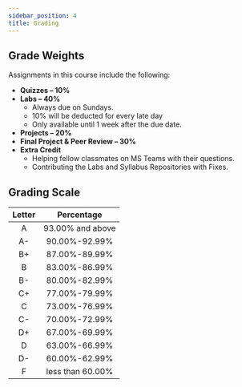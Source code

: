 ```yaml
---
sidebar_position: 4
title: Grading
---
```


## Grade Weights

Assignments in this course include the following:

* **Quizzes – 10%**
* **Labs – 40%**
  * Always due on Sundays.
  * 10% will be deducted for every late day
  * Only available until 1 week after the due date.
* **Projects – 20%**
* **Final Project & Peer Review – 30%**
* **Extra Credit**
  * Helping fellow classmates on MS Teams with their questions.
  * Contributing the Labs and Syllabus Repositories with Fixes.

## Grading Scale

| Letter |    Percentage    |
|:------:|:----------------:|
|   A    | 93.00% and above |
|   A-   |  90.00%-92.99%   |
|   B+   |  87.00%-89.99%   |
|   B    |  83.00%-86.99%   |
|   B-   |  80.00%-82.99%   |
|   C+   |  77.00%-79.99%   |
|   C    |  73.00%-76.99%   |
|   C-   |  70.00%-72.99%   |
|   D+   |  67.00%-69.99%   |
|   D    |  63.00%-66.99%   |
|   D-   |  60.00%-62.99%   |
|   F    | less than 60.00% |
